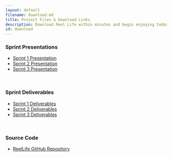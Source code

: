 ```yaml
---
layout: default
filename: download.md
title: Project Files & Download Links
description: Download Reel Life within minutes and begin enjoying today!
id: download
---
```

### Sprint Presentations
- [Sprint 1 Presentation](https://docs.google.com/presentation/d/1sZ5v6q05sT9X0D0Gwmd3Rg7vmOHT8nksJU_4TC9efkg/edit#slide=id.g1f87997393_0_782)
- [Sprint 2 Presentation](https://docs.google.com/presentation/d/1cwl7e8dvvD3ba9_8H4SQjpNC9f46BWqD0aqMb5pfn2Q/edit#slide=id.g1f87997393_0_782)
- [Sprint 3 Presentation](https://docs.google.com/presentation/d/1l8L7Cw2wXmLVXsqOG3otvRnW6RMDRKdb97PPsnG4yAs/edit#slide=id.g1f87997393_0_782)

<br/>

### Sprint Deliverables
- [Sprint 1 Deliverables ](https://drive.google.com/drive/folders/1GnhIM2lKGse_aLCzDi8U6_Ws0A-ntyNj)
- [Sprint 2 Deliverables](https://drive.google.com/drive/folders/1I3-thOJKvTS_lO7WeApg5W8VitUxHhkI)
- [Sprint 3 Deliverables](https://drive.google.com/drive/folders/1fbfKJLQ6sh-bM-_PArAnDhegMlBvsEeH)

<br/>

### Source Code
- [ReelLife GitHub Repository](https://github.com/ahartman1/reel_life)

<br/>
